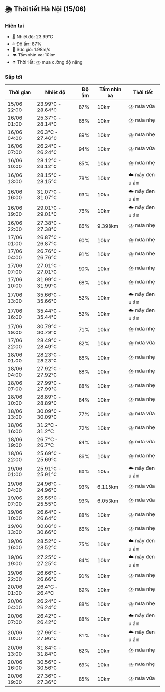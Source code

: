 ## 🌦️ Thời tiết Hà Nội (15/06)

### Hiện tại

- 🌡️ Nhiệt độ: 23.99℃
- 💦 Độ ẩm: 87%
- 💨 Sức gió: 1.98m/s
- 👁️ Tầm nhìn xa: 10km
- ☂️ Thời tiết: ⛈️ mưa cường độ nặng

### Sắp tới

| Thời gian | Nhiệt độ | Độ ẩm | Tầm nhìn xa | Thời tiết |
| --- | --- | --- | --- | --- |
| 15/06 22:00 | 23.99℃ - 28.64℃ | 87% | 10km | ⛈️ mưa vừa |
| 16/06 01:00 | 25.37℃ - 28.14℃ | 88% | 10km | ⛈️ mưa nhẹ |
| 16/06 04:00 | 26.3℃ - 27.46℃ | 89% | 10km | ⛈️ mưa nhẹ |
| 16/06 07:00 | 26.24℃ - 26.24℃ | 94% | 10km | ⛈️ mưa vừa |
| 16/06 10:00 | 28.12℃ - 28.12℃ | 85% | 10km | ⛈️ mưa nhẹ |
| 16/06 13:00 | 28.15℃ - 28.15℃ | 78% | 10km | ☁️ mây đen u ám |
| 16/06 16:00 | 31.07℃ - 31.07℃ | 63% | 10km | ☁️ mây đen u ám |
| 16/06 19:00 | 29.01℃ - 29.01℃ | 76% | 10km | ☁️ mây đen u ám |
| 16/06 22:00 | 27.38℃ - 27.38℃ | 86% | 9.398km | ⛈️ mưa nhẹ |
| 17/06 01:00 | 26.87℃ - 26.87℃ | 90% | 10km | ⛈️ mưa nhẹ |
| 17/06 04:00 | 26.76℃ - 26.76℃ | 91% | 10km | ⛈️ mưa nhẹ |
| 17/06 07:00 | 27.01℃ - 27.01℃ | 90% | 10km | ⛈️ mưa nhẹ |
| 17/06 10:00 | 31.99℃ - 31.99℃ | 68% | 10km | ⛈️ mưa nhẹ |
| 17/06 13:00 | 35.66℃ - 35.66℃ | 52% | 10km | ☁️ mây đen u ám |
| 17/06 16:00 | 35.44℃ - 35.44℃ | 52% | 10km | ☁️ mây đen u ám |
| 17/06 19:00 | 30.79℃ - 30.79℃ | 71% | 10km | ⛈️ mưa nhẹ |
| 17/06 22:00 | 28.49℃ - 28.49℃ | 82% | 10km | ⛈️ mưa vừa |
| 18/06 01:00 | 28.23℃ - 28.23℃ | 86% | 10km | ⛈️ mưa nhẹ |
| 18/06 04:00 | 27.92℃ - 27.92℃ | 88% | 10km | ⛈️ mưa nhẹ |
| 18/06 07:00 | 27.99℃ - 27.99℃ | 88% | 10km | ⛈️ mưa nhẹ |
| 18/06 10:00 | 28.89℃ - 28.89℃ | 84% | 10km | ⛈️ mưa nhẹ |
| 18/06 13:00 | 30.09℃ - 30.09℃ | 77% | 10km | ⛈️ mưa vừa |
| 18/06 16:00 | 31.2℃ - 31.2℃ | 72% | 10km | ⛈️ mưa nhẹ |
| 18/06 19:00 | 26.7℃ - 26.7℃ | 84% | 10km | ⛈️ mưa vừa |
| 18/06 22:00 | 25.69℃ - 25.69℃ | 86% | 10km | ⛈️ mưa nhẹ |
| 19/06 01:00 | 25.91℃ - 25.91℃ | 86% | 10km | ☁️ mây đen u ám |
| 19/06 04:00 | 24.96℃ - 24.96℃ | 93% | 6.115km | ⛈️ mưa vừa |
| 19/06 07:00 | 25.55℃ - 25.55℃ | 93% | 6.053km | ⛈️ mưa vừa |
| 19/06 10:00 | 26.64℃ - 26.64℃ | 88% | 10km | ⛈️ mưa nhẹ |
| 19/06 13:00 | 30.66℃ - 30.66℃ | 66% | 10km | ⛈️ mưa nhẹ |
| 19/06 16:00 | 28.52℃ - 28.52℃ | 75% | 10km | ☁️ mây đen u ám |
| 19/06 19:00 | 27.25℃ - 27.25℃ | 84% | 10km | ☁️ mây đen u ám |
| 19/06 22:00 | 26.66℃ - 26.66℃ | 91% | 10km | ⛈️ mưa nhẹ |
| 20/06 01:00 | 26.4℃ - 26.4℃ | 89% | 10km | ⛈️ mưa nhẹ |
| 20/06 04:00 | 26.24℃ - 26.24℃ | 88% | 10km | ⛈️ mưa nhẹ |
| 20/06 07:00 | 26.42℃ - 26.42℃ | 88% | 10km | ☁️ mây đen u ám |
| 20/06 10:00 | 27.96℃ - 27.96℃ | 81% | 10km | ☁️ mây đen u ám |
| 20/06 13:00 | 31.84℃ - 31.84℃ | 62% | 10km | ⛈️ mưa nhẹ |
| 20/06 16:00 | 30.56℃ - 30.56℃ | 69% | 10km | ⛈️ mưa nhẹ |
| 20/06 19:00 | 27.36℃ - 27.36℃ | 85% | 10km | ⛈️ mưa vừa |
